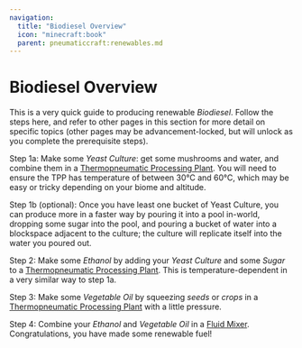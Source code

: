 ```yaml
---
navigation:
  title: "Biodiesel Overview"
  icon: "minecraft:book"
  parent: pneumaticcraft:renewables.md
---
```


# Biodiesel Overview

This is a very quick guide to producing renewable *Biodiesel*. Follow the steps here, and refer to other pages in this section for more detail on specific topics (other pages may be advancement-locked, but will unlock as you complete the prerequisite steps).

<ItemImage id="pneumaticcraft:yeast_culture_bucket" />

Step 1a: Make some *Yeast Culture*: get some mushrooms and water, and combine them in a [Thermopneumatic Processing Plant](../thermopneumatic_processing_plant.md). You will need to ensure the TPP has temperature of between 30°C and 60°C, which may be easy or tricky depending on your biome and altitude.

<ItemImage id="minecraft:sugar" />

Step 1b (optional): Once you have least one bucket of Yeast Culture, you can produce more in a faster way by pouring it into a pool in-world, dropping some sugar into the pool, and pouring a bucket of water into a blockspace adjacent to the culture; the culture will replicate itself into the water you poured out.

<ItemImage id="pneumaticcraft:ethanol_bucket" />

Step 2: Make some *Ethanol* by adding your *Yeast Culture* and some *Sugar* to a [Thermopneumatic Processing Plant](../thermopneumatic_processing_plant.md). This is temperature-dependent in a very similar way to step 1a.

<ItemImage id="pneumaticcraft:vegetable_oil_bucket" />

Step 3: Make some *Vegetable Oil* by squeezing *seeds* or *crops* in a [Thermopneumatic Processing Plant](../thermopneumatic_processing_plant.md) with a little pressure.

<ItemImage id="pneumaticcraft:biodiesel_bucket" />

Step 4: Combine your *Ethanol* and *Vegetable Oil* in a [Fluid Mixer](../fluid_mixer.md). Congratulations, you have made some renewable fuel!

